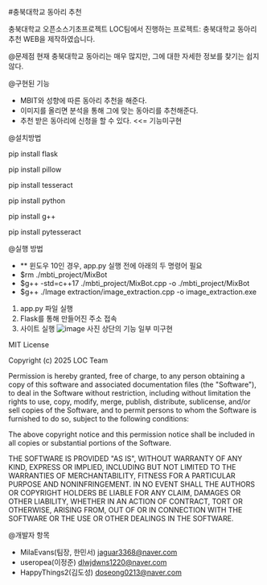#충북대학교 동아리 추천

충북대학교 오픈소스기초프로젝트 LOC팀에서 진행하는 프로젝트: 충북대학교 동아리 추천 WEB을 제작하였습니다.

@문제점
현재 충북대학교 동아리는 매우 많지만, 그에 대한 자세한 정보를 찾기는 쉽지않다. 

@구현된 기능
- MBIT와 성향에 따른 동아리 추천을 해준다.
- 이미지를 올리면 분석을 통해 그에 맞는 동아리를 추천해준다.
- 추천 받은 동아리에 신청을 할 수 있다. <<= 기능미구현

@설치방법 

pip install flask

pip install pillow

pip install tesseract

pip install python

pip install g++

pip install pytesseract

@실행 방법
- ** 윈도우 10인 경우, app.py 실행 전에 아래의 두 명령어 필요
- $rm ./mbti_project/MixBot
- $g++ -std=c++17 ./mbti_project/MixBot.cpp -o ./mbti_project/MixBot
- $g++ ./Image extraction/image_extraction.cpp -o image_extraction.exe
1. app.py 파일 실행
2. Flask를 통해 만들어진 주소 접속
3. 사이트 실행
![image](https://github.com/user-attachments/assets/79a89b8e-a43d-4a82-8816-6f6a48be4e28)
사진 상단의 기능 일부 미구현


MIT License

Copyright (c) 2025 LOC Team

Permission is hereby granted, free of charge, to any person obtaining a copy of this software and associated documentation files (the "Software"), to deal in the Software without restriction, including without limitation the rights to use, copy, modify, merge, publish, distribute, sublicense, and/or sell copies of the Software, and to permit persons to whom the Software is furnished to do so, subject to the following conditions:

The above copyright notice and this permission notice shall be included in all copies or substantial portions of the Software.

THE SOFTWARE IS PROVIDED "AS IS", WITHOUT WARRANTY OF ANY KIND, EXPRESS OR IMPLIED, INCLUDING BUT NOT LIMITED TO THE WARRANTIES OF MERCHANTABILITY, FITNESS FOR A PARTICULAR PURPOSE AND NONINFRINGEMENT. IN NO EVENT SHALL THE AUTHORS OR COPYRIGHT HOLDERS BE LIABLE FOR ANY CLAIM, DAMAGES OR OTHER LIABILITY, WHETHER IN AN ACTION OF CONTRACT, TORT OR OTHERWISE, ARISING FROM, OUT OF OR IN CONNECTION WITH THE SOFTWARE OR THE USE OR OTHER DEALINGS IN THE SOFTWARE. 


@개발자 항목
- MilaEvans(팀장, 한민서) jaguar3368@naver.com
- useropea(이정준) dlwjdwns1220@naver.com
- HappyThings2(김도성) doseong0213@naver.com
